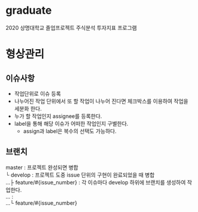 # graduate
2020 상명대학교 졸업프로젝트
주식분석 투자지표 프로그램

# 형상관리
## 이슈사항
* 작업단위로 이슈 등록
* 나누어진 작업 단위에서 또 할 작업이 나누어 진다면 체크박스를 이용하여 작업을 세분화 한다.
* 누가 할 작업인지 assignee를 등록한다.
* label을 통해 해당 이슈가 어떠한 작업인지 구별한다.
    * assign과 label은 복수의 선택도 가능하다.
## 브랜치
master : 프로젝트 완성되면 병합<br>
└ develop : 프로젝트 도중 issue 단위의 구현이 완료되었을 때 병합<br>
...├ feature/#{issue_number} : 각 이슈마다 develop 하위에 브랜치를 생성하여 작업한다. <br>
... : <br>
...└ feature/#{issue_number}<br>
